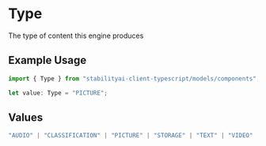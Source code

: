 # Type

The type of content this engine produces

## Example Usage

```typescript
import { Type } from "stabilityai-client-typescript/models/components";

let value: Type = "PICTURE";
```

## Values

```typescript
"AUDIO" | "CLASSIFICATION" | "PICTURE" | "STORAGE" | "TEXT" | "VIDEO"
```